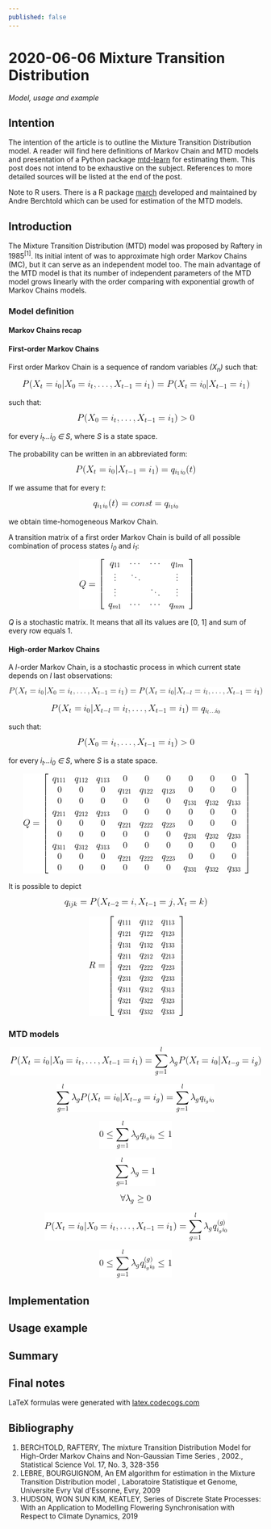 ```yaml
---
published: false
---
```

# 2020-06-06 Mixture Transition Distribution
_Model, usage and example_

## Intention

The intention of the article is to outline the Mixture Transition Distribution model.
A reader will find here definitions of Markov Chain and MTD models and presentation of a Python package 
[mtd-learn](https://github.com/PiotrekGa/mtd-learn) for estimating them. This post does not intend to be 
exhaustive on the subject. References to more detailed sources will be listed at the end of the post.


Note to R users. There is a R package [march](https://cran.r-project.org/web/packages/march/) developed and
maintained by Andre Berchtold which can be used for estimation of the MTD models.

## Introduction

The Mixture Transition Distribution (MTD) model was proposed by Raftery in 1985<sup>[1]</sup>. Its initial intent of 
was to approximate high order Markov Chains (MC), but it can serve as an independent model too. The main advantage of 
the MTD model is that its number of independent parameters of the MTD model grows linearly with the order comparing with 
exponential growth of Markov Chains models.


### Model definition

#### Markov Chains recap

#### First-order Markov Chains

First order Markov Chain is a sequence of random variables _(X<sub>n</sub>)_ such that:

<p align="center">
  <img src="https://github.com/PiotrekGa/PiotrekGa.github.io/blob/master/images/CodeCogsEqn.png">
</p>

such that:

<p align="center">
  <img src="https://github.com/PiotrekGa/PiotrekGa.github.io/blob/master/images/CodeCogsEqn1.png">
</p>

for every _i<sub>t</sub>...i<sub>0</sub> ∈ S_, where _S_ is a state space.

The probability can be written in an abbreviated form:

<p align="center">
  <img src="https://github.com/PiotrekGa/PiotrekGa.github.io/blob/master/images/CodeCogsEqn3.png">
</p>

If we assume that for every _t_:

<p align="center">
  <img src="https://github.com/PiotrekGa/PiotrekGa.github.io/blob/master/images/CodeCogsEqn4.png">
</p>

we obtain time-homogeneous Markov Chain.

A transition matrix of a first order Markov Chain is build of all possible combination of process states _i<sub>0</sub>_
and _i<sub>1</sub>_: 

<p align="center">
  <img src="https://github.com/PiotrekGa/PiotrekGa.github.io/blob/master/images/CodeCogsEqn5.png">
</p>

_Q_ is a stochastic matrix. It means that all its values are [0, 1] and sum of every row equals 1.

#### High-order Markov Chains

A _l_-order Markov Chain, is a stochastic process in which current state depends on _l_ last observations:

<p align="center">
  <img src="https://github.com/PiotrekGa/PiotrekGa.github.io/blob/master/images/CodeCogsEqn6.png">
</p>



<p align="center">
  <img src="https://github.com/PiotrekGa/PiotrekGa.github.io/blob/master/images/CodeCogsEqn7.png">
</p>

such that:

<p align="center">
  <img src="https://github.com/PiotrekGa/PiotrekGa.github.io/blob/master/images/CodeCogsEqn8.png">
</p>

for every _i<sub>t</sub>...i<sub>0</sub> ∈ S_, where _S_ is a state space.

<p align="center">
  <img src="https://github.com/PiotrekGa/PiotrekGa.github.io/blob/master/images/CodeCogsEqn9.png">
</p>

It is possible to depict

<p align="center">
  <img src="https://github.com/PiotrekGa/PiotrekGa.github.io/blob/master/images/CodeCogsEqn10.png">
</p>



<p align="center">
  <img src="https://github.com/PiotrekGa/PiotrekGa.github.io/blob/master/images/CodeCogsEqn11.png">
</p>

### MTD models

<p align="center">
  <img src="https://github.com/PiotrekGa/PiotrekGa.github.io/blob/master/images/CodeCogsEqn12.png">
</p>


<p align="center">
  <img src="https://github.com/PiotrekGa/PiotrekGa.github.io/blob/master/images/CodeCogsEqn13.png">
</p>


<p align="center">
  <img src="https://github.com/PiotrekGa/PiotrekGa.github.io/blob/master/images/CodeCogsEqn14.png">
</p>


<p align="center">
  <img src="https://github.com/PiotrekGa/PiotrekGa.github.io/blob/master/images/CodeCogsEqn15.png">
</p>


<p align="center">
  <img src="https://github.com/PiotrekGa/PiotrekGa.github.io/blob/master/images/CodeCogsEqn16.png">
</p>


<p align="center">
  <img src="https://github.com/PiotrekGa/PiotrekGa.github.io/blob/master/images/CodeCogsEqn17.png">
</p>


<p align="center">
  <img src="https://github.com/PiotrekGa/PiotrekGa.github.io/blob/master/images/CodeCogsEqn18.png">
</p>

## Implementation

## Usage example

## Summary

## Final notes
LaTeX formulas were generated with [latex.codecogs.com](https://www.codecogs.com/latex/eqneditor.php)

## Bibliography
1. BERCHTOLD, RAFTERY, The mixture Transition Distribution Model for High-Order Markov Chains
and Non-Gaussian Time Series , 2002., Statistical Science Vol. 17, No. 3, 328-356
2. LEBRE, BOURGUIGNOM, An EM algorithm for estimation in the Mixture Transition Distribution
model , Laboratoire Statistique et Genome, Universite Evry Val d'Essonne, Evry, 2009
3. HUDSON, WON SUN KIM, KEATLEY, Series of Discrete State Processes: With an Application to Modelling Flowering 
Synchronisation with Respect to Climate Dynamics, 2019